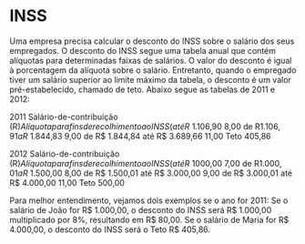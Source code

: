 # INSS

Uma empresa precisa calcular o desconto do INSS sobre o salário dos seus empregados. 
O desconto do INSS segue uma tabela anual que contém alíquotas para determinadas faixas de salários. O valor do desconto é igual à porcentagem da alíquota sobre o salário. Entretanto, quando o empregado tiver um salário superior ao limite máximo da tabela, o desconto é um valor pré-estabelecido, chamado de teto.
Abaixo segue as tabelas de 2011 e 2012: 

2011
Salário-de-contribuição (R$)	Alíquota para fins de recolhimento 
ao INSS (%)
até R$ 1.106,90	8,00
de R$  1.106,91 a R$ 1.844,83	9,00
de R$ 1.844,84 até R$ 3.689,66	11,00
Teto	405,86


2012
Salário-de-contribuição (R$)	Alíquota para fins de recolhimento 
ao INSS (%)
até R$ 1000,00	7,00
de R$  1.000,01 a R$ 1.500,00	8,00
de R$ 1.500,01 até R$ 3.000,00	9,00
de R$ 3.000,01 até R$ 4.000,00	11,00
Teto	500,00


Para melhor entendimento, vejamos dois exemplos se o ano for 2011:
Se o salário de João for R$ 1.000,00, o desconto do INSS será R$ 1.000,00 multiplicado por 8%, resultando em R$ 80,00.
Se o salário de Maria for R$ 4.000,00, o desconto do INSS será o Teto R$ 405,86.
